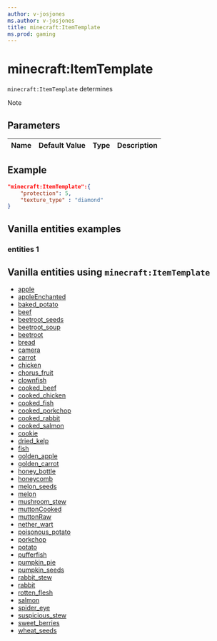 ```yaml
---
author: v-josjones
ms.author: v-josjones
title: minecraft:ItemTemplate
ms.prod: gaming
---
```


# minecraft:ItemTemplate

`minecraft:ItemTemplate` determines


> [!NOTE]

## Parameters

|Name |Default Value  |Type  |Description  |
|:----------|:----------|:----------|:----------|

## Example

```json
"minecraft:ItemTemplate":{
    "protection": 5,
    "texture_type" : "diamond"
}
```

## Vanilla entities examples

### entities 1

## Vanilla entities using `minecraft:ItemTemplate`

- [apple](/minecraft/creator/reference/source/vanillabehaviorpack_snippets/items/apple)
- [appleEnchanted](/minecraft/creator/reference/source/vanillabehaviorpack_snippets/items/appleEnchanted)
- [baked_potato](/minecraft/creator/reference/source/vanillabehaviorpack_snippets/items/baked_potato)
- [beef](/minecraft/creator/reference/source/vanillabehaviorpack_snippets/items/beef)
- [beetroot_seeds](/minecraft/creator/reference/source/vanillabehaviorpack_snippets/items/beetroot_seeds)
- [beetroot_soup](/minecraft/creator/reference/source/vanillabehaviorpack_snippets/items/beetroot_soup)
- [beetroot](/minecraft/creator/reference/source/vanillabehaviorpack_snippets/items/beetroot)
- [bread](/minecraft/creator/reference/source/vanillabehaviorpack_snippets/items//bread)
- [camera](/minecraft/creator/reference/source/vanillabehaviorpack_snippets/items/camera)
- [carrot](/minecraft/creator/reference/source/vanillabehaviorpack_snippets/items/carrot)
- [chicken](/minecraft/creator/reference/source/vanillabehaviorpack_snippets/items/chicken)
- [chorus_fruit](/minecraft/creator/reference/source/vanillabehaviorpack_snippets/items/chorus_fruit)
- [clownfish](/minecraft/creator/reference/source/vanillabehaviorpack_snippets/items/clownfish)
- [cooked_beef](/minecraft/creator/reference/source/vanillabehaviorpack_snippets/items/cooked_beef)
- [cooked_chicken](/minecraft/creator/reference/source/vanillabehaviorpack_snippets/items/cooked_chicken)
- [cooked_fish](/minecraft/creator/reference/source/vanillabehaviorpack_snippets/items/cooked_fish)
- [cooked_porkchop](/minecraft/creator/reference/source/vanillabehaviorpack_snippets/items/cooked_porkchop)
- [cooked_rabbit](/minecraft/creator/reference/source/vanillabehaviorpack_snippets/items/cooked_rabbit)
- [cooked_salmon](/minecraft/creator/reference/source/vanillabehaviorpack_snippets/items/cooked_salmon)
- [cookie](/minecraft/creator/reference/source/vanillabehaviorpack_snippets/items/cookie)
- [dried_kelp](/minecraft/creator/reference/source/vanillabehaviorpack_snippets/items/dried_kelp)
- [fish](/minecraft/creator/reference/source/vanillabehaviorpack_snippets/items/fish)
- [golden_apple](/minecraft/creator/reference/source/vanillabehaviorpack_snippets/items/golden_apple)
- [golden_carrot](/minecraft/creator/reference/source/vanillabehaviorpack_snippets/items/golden_carrot)
- [honey_bottle](/minecraft/creator/reference/source/vanillabehaviorpack_snippets/items/honey_bottle)
- [honeycomb](/minecraft/creator/reference/source/vanillabehaviorpack_snippets/items/honeycomb)
- [melon_seeds](/minecraft/creator/reference/source/vanillabehaviorpack_snippets/items/melon_seeds)
- [melon](/minecraft/creator/reference/source/vanillabehaviorpack_snippets/items/melon)
- [mushroom_stew](/minecraft/creator/reference/source/vanillabehaviorpack_snippets/items/mushroom_stew)
- [muttonCooked](/minecraft/creator/reference/source/vanillabehaviorpack_snippets/items/muttonCooked)
- [muttonRaw](/minecraft/creator/reference/source/vanillabehaviorpack_snippets/items/muttonRaw)
- [nether_wart](/minecraft/creator/reference/source/vanillabehaviorpack_snippets/items/nether_wart)
- [poisonous_potato](/minecraft/creator/reference/source/vanillabehaviorpack_snippets/items/poisonous_potato)
- [porkchop](/minecraft/creator/reference/source/vanillabehaviorpack_snippets/items/porkchop)
- [potato](/minecraft/creator/reference/source/vanillabehaviorpack_snippets/items/potato)
- [pufferfish](/minecraft/creator/reference/source/vanillabehaviorpack_snippets/items/pufferfish)
- [pumpkin_pie](/minecraft/creator/reference/source/vanillabehaviorpack_snippets/items/pumpkin_pie)
- [pumpkin_seeds](/minecraft/creator/reference/source/vanillabehaviorpack_snippets/items/pumpkin_seeds)
- [rabbit_stew](/minecraft/creator/reference/source/vanillabehaviorpack_snippets/items/rabbit_stew)
- [rabbit](/minecraft/creator/reference/source/vanillabehaviorpack_snippets/items/rabbit)
- [rotten_flesh](/minecraft/creator/reference/source/vanillabehaviorpack_snippets/items/rotten_flesh)
- [salmon](/minecraft/creator/reference/source/vanillabehaviorpack_snippets/items/salmon)
- [spider_eye](/minecraft/creator/reference/source/vanillabehaviorpack_snippets/items/spider_eye)
- [suspicious_stew](/minecraft/creator/reference/source/vanillabehaviorpack_snippets/items/suspicious_stew)
- [sweet_berries](/minecraft/creator/reference/source/vanillabehaviorpack_snippets/items/sweet_berries)
- [wheat_seeds](/minecraft/creator/reference/source/vanillabehaviorpack_snippets/items/wheat_seeds)
